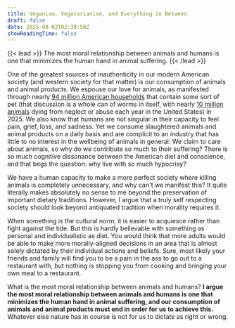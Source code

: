 ```yaml
---
title: Veganism, Vegetarianism, and Everything in Between
draft: false
date: 2025-08-02T02:39:50Z
showReadingTime: false
---
```

{{< lead >}}
The most moral relationship between animals and humans is one that minimizes the human hand in animal suffering.
{{< /lead >}}

One of the greatest sources of inauthenticity in our modern American society (and western society for that matter) is our consumption of animals and animal products. We espouse our love for animals, as manifested through nearly [94 million  American households](https://americanpetproducts.org/industry-trends-and-stats) that contain some sort of pet (that discussion is a whole can of worms in itself, with nearly [10 million animals](https://www.shelteranimalscount.org/animal-abuse-facts-and-statistics-2024/#:~:text=Animal%20abuse%20statistics%20and%20facts%20at%20a%20glance&text=An%20estimated%2010%20million%20animals,year%20in%20the%20United%20States.&text=About%20250%2C000%20animals%20annually%20are,most%20living%20in%20unsanitary%20conditions.) dying from neglect or abuse each year in the United States) in 2025. We also know that humans are not singular in their capacity to feel pain, grief, loss, and sadness. Yet we consume slaughtered animals and animal products on a daily basis and are complicit to an industry that has little to no interest in the wellbeing of animals in general. We claim to care about animals, so why do we contribute so much to their suffering? There is so much cognitive dissonance between the American diet and conscience, and that begs the question: why live with so much hypocrisy?

We have a human capacity to make a more perfect society where killing animals is completely unnecessary, and why can't we manifest this? It quite literally makes absolutely no sense to me beyond the preservation of important dietary traditions. However, I argue that a truly self respecting society should look beyond antiquated tradition when morality requires it. 

When something is the cultural norm, it is easier to acquiesce rather than fight against the tide. But this is hardly believable with something as personal and individualistic as diet. You would think that more adults would be able to make more morally-aligned decisions in an area that is almost solely dictated by their individual actions and beliefs. Sure, most likely your friends and family will find you to be a pain in the ass to go out to a restaurant with, but nothing is stopping you from cooking and bringing your own meal to a restaurant.

What is the most moral relationship between animals and humans? **I argue the most moral relationship between animals and humans is one that minimizes the human hand in animal suffering, and our consumption of animals and animal products must end in order for us to achieve this.** Whatever else nature has in course is not for us to dictate as right or wrong.
